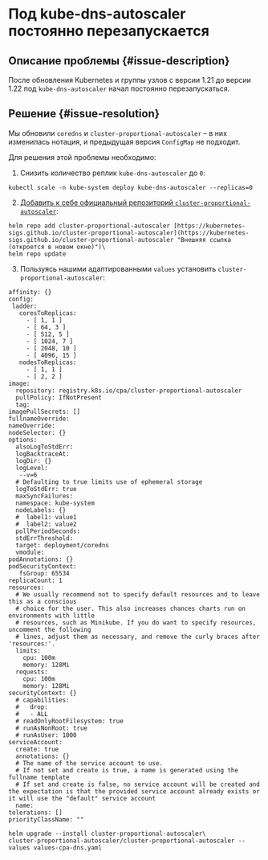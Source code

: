 # Под kube-dns-autoscaler постоянно перезапускается


## Описание проблемы {#issue-description}

После обновления Kubernetes и группы узлов с версии 1.21 до версии 1.22  под `kube-dns-autoscaler` начал постоянно перезапускаться.

## Решение {#issue-resolution}

Мы обновили `coredns` и `cluster-proportional-autoscaler` – в них изменилась нотация, и предыдущая версия `ConfigMap` не подходит. 

Для решения этой проблемы необходимо:

1. Снизить количество реплик `kube-dns-autoscaler` до `0`:

```text
kubectl scale -n kube-system deploy kube-dns-autoscaler --replicas=0
```

2. [Добавить к себе официальный репозиторий `cluster-proportional-autoscaler`](https://github.com/kubernetes-sigs/cluster-proportional-autoscaler/tree/master):

```text
helm repo add cluster-proportional-autoscaler [https://kubernetes-sigs.github.io/cluster-proportional-autoscaler](https://kubernetes-sigs.github.io/cluster-proportional-autoscaler "Внешняя ссылка (откроется в новом окне)")\
helm repo update
```

3. Пользуясь нашими адаптированными `values` установить `cluster-proportional-autoscaler`:

```
affinity: {}
config:
 ladder:
   coresToReplicas:
     - [ 1, 1 ]
     - [ 64, 3 ]
     - [ 512, 5 ]
     - [ 1024, 7 ]
     - [ 2048, 10 ]
     - [ 4096, 15 ]
   nodesToReplicas:
     - [ 1, 1 ]
     - [ 2, 2 ]
image:
  repository: registry.k8s.io/cpa/cluster-proportional-autoscaler
  pullPolicy: IfNotPresent
  tag:
imagePullSecrets: []
fullnameOverride:
nameOverride:
nodeSelector: {}
options:
  alsoLogToStdErr:
  logBacktraceAt:
  logDir: {}
  logLevel:
   --v=6
  # Defaulting to true limits use of ephemeral storage
  logToStdErr: true
  maxSyncFailures:
  namespace: kube-system
  nodeLabels: {}
  #  label1: value1
  #  label2: value2
  pollPeriodSeconds:
  stdErrThreshold:
  target: deployment/coredns
  vmodule:
podAnnotations: {}
podSecurityContext:
   fsGroup: 65534
replicaCount: 1
resources:
  # We usually recommend not to specify default resources and to leave this as a conscious
  # choice for the user. This also increases chances charts run on environments with little
  # resources, such as Minikube. If you do want to specify resources, uncomment the following
  # lines, adjust them as necessary, and remove the curly braces after 'resources:'.
  limits:
    cpu: 100m
    memory: 128Mi
  requests:
    cpu: 100m
    memory: 128Mi
securityContext: {}
  # capabilities:
  #   drop:
  #   - ALL
  # readOnlyRootFilesystem: true
  # runAsNonRoot: true
  # runAsUser: 1000
serviceAccount:
  create: true
  annotations: {}
  # The name of the service account to use.
  # If not set and create is true, a name is generated using the fullname template
  # If set and create is false, no service account will be created and the expectation is that the provided service account already exists or it will use the "default" service account
  name:
tolerations: []
priorityClassName: ""
```

```text
helm upgrade --install cluster-proportional-autoscaler\
cluster-proportional-autoscaler/cluster-proportional-autoscaler --values values-cpa-dns.yaml
```